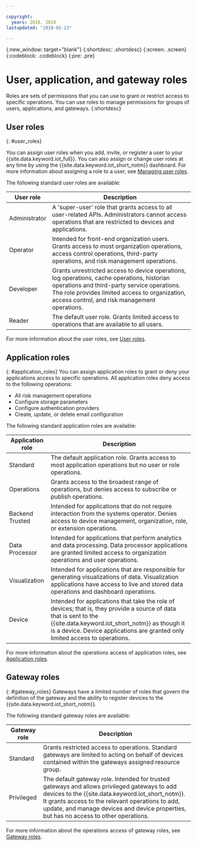 ```yaml
---

copyright:
  years: 2016, 2018
lastupdated: "2018-02-23"

---
```


{:new_window: target="blank"}
{:shortdesc: .shortdesc}
{:screen: .screen}
{:codeblock: .codeblock}
{:pre: .pre}

# User, application, and gateway roles

Roles are sets of permissions that you can use to grant or restrict access to specific operations. You can use roles to manage permissions for groups of users, applications, and gateways.
{:shortdesc}

## User roles
{: #user_roles}

You can assign user roles when you add, invite, or register a user to your {{site.data.keyword.iot_full}}. You can also assign or change user roles at any time by using the {{site.data.keyword.iot_short_notm}} dashboard. For more information about assigning a role to a user, see [Managing user roles](managing_user_roles.html).

The following standard user roles are available:

User role | Description
------------- | -------------
Administrator | A 'super-user' role that grants access to all user-related APIs. Administrators cannot access operations that are restricted to devices and applications.
Operator | Intended for front-end organization users. Grants access to most organization operations, access control operations, third-party operations, and risk management operations.
Developer | Grants unrestricted access to device operations, log operations, cache operations, historian operations and third-party service operations. The role provides limited access to organization, access control, and risk management operations.
Reader | The default user role. Grants limited access to operations that are available to all users.

For more information about the user roles, see [User roles](reference/roles_access.html).

## Application roles
{: #application_roles}
You can assign application roles to grant or deny your applications access to specific operations. All application roles deny access to the following operations:

- All risk management operations
- Configure storage parameters
- Configure authentication providers
- Create, update, or delete email configuration

The following standard application roles are available:

Application role | Description
------------- | -------------
Standard | The default application role. Grants access to most application operations but no user or role operations.   
Operations | Grants access to the broadest range of operations, but denies access to subscribe or publish operations.
Backend Trusted | Intended for applications that do not require interaction from the systems operator. Denies access to device management, organization, role, or extension operations.
Data Processor | Intended for applications that perform analytics and data processing. Data processor applications are granted limited access to organization operations and user operations.
Visualization | Intended for applications that are responsible for generating visualizations of data. Visualization applications have access to live and stored data operations and dashboard operations.
Device | Intended for applications that take the role of devices; that is, they provide a source of data that is sent to the {{site.data.keyword.iot_short_notm}} as though it is a device. Device applications are granted only limited access to operations.

For more information about the operations access of application roles, see [Application roles](reference/app_roles_access.html).

## Gateway roles
{: #gateway_roles}
Gateways have a limited number of roles that govern the definition of the gateway and the ability to register devices to the {{site.data.keyword.iot_short_notm}}.

The following standard gateway roles are available:

Gateway role | Description
------------- | -------------
Standard | Grants restricted access to operations. Standard gateways are limited to acting on behalf of devices contained within the gateways assigned resource group.
Privileged | The default gateway role. Intended for trusted gateways and allows privileged gateways to add devices to the {{site.data.keyword.iot_short_notm}}. It grants access to the relevant operations to add, update, and manage devices and device properties, but has no access to other operations.  

For more information about the operations access of gateway roles, see [Gateway roles](reference/gateway_roles_access.html).
